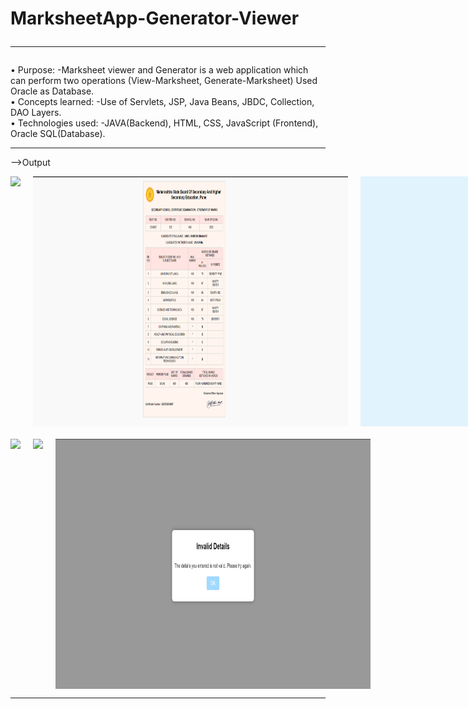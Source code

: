 # MarksheetApp-Generator-Viewer<br><hr>
•	Purpose: -Marksheet viewer and Generator is a web application which can perform two operations (View-Marksheet, Generate-Marksheet) Used Oracle as Database.<br>
•	Concepts learned: -Use of Servlets, JSP, Java Beans, JBDC, Collection, DAO Layers.<br>
•	Technologies used: -JAVA(Backend), HTML, CSS, JavaScript (Frontend), Oracle SQL(Database).<br><hr>

-->Output
<!-- Grid View of Screenshots -->
<div align="center">
  <div style="display: flex; flex-direction: row;">
    <img src="https://github.com/amolbhakre1968/Maha_Marksheet_App/assets/133361608/4bc83bef-4833-4b95-af7a-15fdc0906f3b" style="height: 400px; width: auto; margin-right: 20px;">
    <img src="Screenshot (385).png" style="height: 400px; width: auto; margin-right: 20px;">
    <img src="Screenshot (383).png" style="height: 400px; width: auto;">
  </div>

  <div style="display: flex; flex-direction: row; margin-top: 20px;">
    <img src="https://github.com/amolbhakre1968/Maha_Marksheet_App/assets/133361608/4c167c45-5c48-4c88-bd16-14142cf6fcb4" style="height: 400px; width: auto; margin-right: 20px;">
    <img src="https://github.com/amolbhakre1968/Maha_Marksheet_App/assets/133361608/d75006c8-ee1b-4446-9c68-b59ab7949d67" style="height: 400px; width: auto; margin-right: 20px;">
    <img src="Screenshot (384).png" style="height: 400px; width: auto;">
  </div>
</div><hr>

